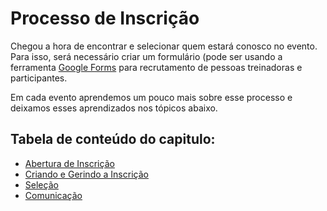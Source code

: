 # Processo de Inscrição

Chegou a hora de encontrar e selecionar quem estará conosco no evento. Para isso, será necessário criar um formulário (pode ser usando a ferramenta [Google Forms](https://www.google.com/intl/pt-BR/forms/about/) para recrutamento de pessoas treinadoras e participantes. 

Em cada evento aprendemos um pouco mais sobre esse processo e deixamos esses aprendizados nos tópicos abaixo.

## Tabela de conteúdo do capitulo:
- [Abertura de Inscrição](form_de_inscrição/abertura_inscricao.md)
- [Criando e Gerindo a Inscrição](form_de_inscrição/create_manage_form.md)
- [Seleção](form_de_inscrição/selection.md)
- [Comunicação](form_de_inscrição/cominicacao.md)
